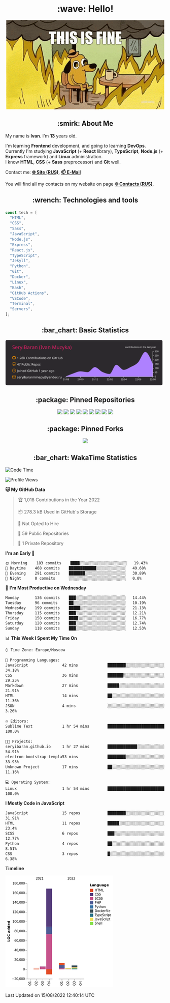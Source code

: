 <h1 align="center">:wave: Hello!</h1>

<p align="center"><img src="images/this-is-fine.gif" /></p>

<h2 align="center">:smirk: About Me</h2>

My name is **Ivan**. I'm **13** years old.

I'm learning **Frontend** development, and going to learning **DevOps**.  
Currently I'm studying **JavaScript** (+ **React** library), **TypeScript**, **Node.js** (+ **Express** framework) and **Linux** administration.  
I know **HTML**, **CSS** (+ **Sass** preprocessor) and **Git** well.

Contact me: [**:globe_with_meridians: Site (RUS)**](https://seryibaran.github.io), [**:mailbox: E-Mail**](mailto:seryibaranminepy@yandex.ru)

You will find all my contacts on my website on page [**:globe_with_meridians: Contacts (RUS)**](https://seryibaran.github.io/contacts).

<h2 align="center">:wrench: Technologies and tools</h2>

```js
const tech = [
  "HTML",
  "CSS",
  "Sass",
  "JavaScript",
  "Node.js",
  "Express",
  "React.js",
  "TypeScript",
  "Jekyll",
  "Python",
  "Git",
  "Docker",
  "Linux",
  "Bash",
  "GitHub Actions",
  "VSCode",
  "Terminal",
  "Servers",
];
```

<h2 align="center">:bar_chart: Basic Statistics</h2>

<div align="center">
  <img src="https://raw.githubusercontent.com/SeryiBaran/seryibaran/master/profile-summary-card-output/monokai/0-profile-details.svg" />
</div>

<h2 align="center">:package: Pinned Repositories</h2>

<div align="center">
  <a href="https://github.com/SeryiBaran/seryibaran.github.io"><img src="https://github-readme-stats.vercel.app/api/pin/?username=SeryiBaran&repo=seryibaran.github.io" /></a>
  <a href="https://github.com/SeryiBaran/useUseful.js"><img src="https://github-readme-stats.vercel.app/api/pin/?username=SeryiBaran&repo=useUseful.js" /></a>
  <a href="https://github.com/SeryiBaran/Standard.css"><img src="https://github-readme-stats.vercel.app/api/pin/?username=SeryiBaran&repo=Standard.css" /></a>
  <a href="https://github.com/SeryiBaran/dotfiles"><img src="https://github-readme-stats.vercel.app/api/pin/?username=SeryiBaran&repo=dotfiles" /></a>
  <a href="https://github.com/SeryiBaran/tools"><img src="https://github-readme-stats.vercel.app/api/pin/?username=SeryiBaran&repo=tools" /></a>
  <a href="https://github.com/SeryiBaran/ddtReactCourse"><img src="https://github-readme-stats.vercel.app/api/pin/?username=SeryiBaran&repo=ddtReactCourse" /></a>
  <a href="https://github.com/SeryiBaran/ivan-pylight-shot"><img src="https://github-readme-stats.vercel.app/api/pin/?username=SeryiBaran&repo=ivan-pylight-shot" /></a>
  <a href="https://github.com/SeryiBaran/mock-api"><img src="https://github-readme-stats.vercel.app/api/pin/?username=SeryiBaran&repo=mock-api" /></a>
  <a href="https://github.com/SeryiBaran/learn-web"><img src="https://github-readme-stats.vercel.app/api/pin/?username=SeryiBaran&repo=learn-web" /></a>
</div>

<h2 align="center">:package: Pinned Forks</h2>

<div align="center">
  <a href="https://github.com/Erghel/Answerius"><img src="https://github-readme-stats.vercel.app/api/pin/?username=Erghel&repo=Answerius" /></a>
</div>

<h2 align="center">:bar_chart: WakaTime Statistics</h2>

<!--START_SECTION:waka-->
![Code Time](http://img.shields.io/badge/Code%20Time-82%20hrs%202%20mins-blue)

![Profile Views](http://img.shields.io/badge/Profile%20Views-7-blue)

**🐱 My GitHub Data** 

> 🏆 1,018 Contributions in the Year 2022
 > 
> 📦 278.3 kB Used in GitHub's Storage 
 > 
> 🚫 Not Opted to Hire
 > 
> 📜 59 Public Repositories 
 > 
> 🔑 1 Private Repository 
 > 
**I'm an Early 🐤** 

```text
🌞 Morning    183 commits    ████░░░░░░░░░░░░░░░░░░░░░   19.43% 
🌆 Daytime    468 commits    ████████████░░░░░░░░░░░░░   49.68% 
🌃 Evening    291 commits    ███████░░░░░░░░░░░░░░░░░░   30.89% 
🌙 Night      0 commits      ░░░░░░░░░░░░░░░░░░░░░░░░░   0.0%

```
📅 **I'm Most Productive on Wednesday** 

```text
Monday       136 commits    ███░░░░░░░░░░░░░░░░░░░░░░   14.44% 
Tuesday      96 commits     ██░░░░░░░░░░░░░░░░░░░░░░░   10.19% 
Wednesday    199 commits    █████░░░░░░░░░░░░░░░░░░░░   21.13% 
Thursday     115 commits    ███░░░░░░░░░░░░░░░░░░░░░░   12.21% 
Friday       158 commits    ████░░░░░░░░░░░░░░░░░░░░░   16.77% 
Saturday     120 commits    ███░░░░░░░░░░░░░░░░░░░░░░   12.74% 
Sunday       118 commits    ███░░░░░░░░░░░░░░░░░░░░░░   12.53%

```


📊 **This Week I Spent My Time On** 

```text
⌚︎ Time Zone: Europe/Moscow

💬 Programming Languages: 
JavaScript               42 mins             ████████░░░░░░░░░░░░░░░░░   34.18% 
CSS                      36 mins             ███████░░░░░░░░░░░░░░░░░░   29.25% 
Markdown                 27 mins             █████░░░░░░░░░░░░░░░░░░░░   21.91% 
HTML                     14 mins             ██░░░░░░░░░░░░░░░░░░░░░░░   11.36% 
JSON                     4 mins              ░░░░░░░░░░░░░░░░░░░░░░░░░   3.26%

🔥 Editors: 
Sublime Text             1 hr 54 mins        █████████████████████████   100.0%

🐱‍💻 Projects: 
seryibaran.github.io     1 hr 27 mins        █████████████░░░░░░░░░░░░   54.91% 
electron-bootstrap-templa53 mins             ████████░░░░░░░░░░░░░░░░░   33.93% 
Unknown Project          17 mins             ██░░░░░░░░░░░░░░░░░░░░░░░   11.16%

💻 Operating System: 
Linux                    1 hr 54 mins        █████████████████████████   100.0%

```

**I Mostly Code in JavaScript** 

```text
JavaScript               15 repos            ████████░░░░░░░░░░░░░░░░░   31.91% 
HTML                     11 repos            █████░░░░░░░░░░░░░░░░░░░░   23.4% 
SCSS                     6 repos             ███░░░░░░░░░░░░░░░░░░░░░░   12.77% 
Python                   4 repos             ██░░░░░░░░░░░░░░░░░░░░░░░   8.51% 
CSS                      3 repos             █░░░░░░░░░░░░░░░░░░░░░░░░   6.38%

```


**Timeline**

![Chart not found](https://raw.githubusercontent.com/SeryiBaran/SeryiBaran/master/charts/bar_graph.png) 


 Last Updated on 15/08/2022 12:40:14 UTC
<!--END_SECTION:waka-->
